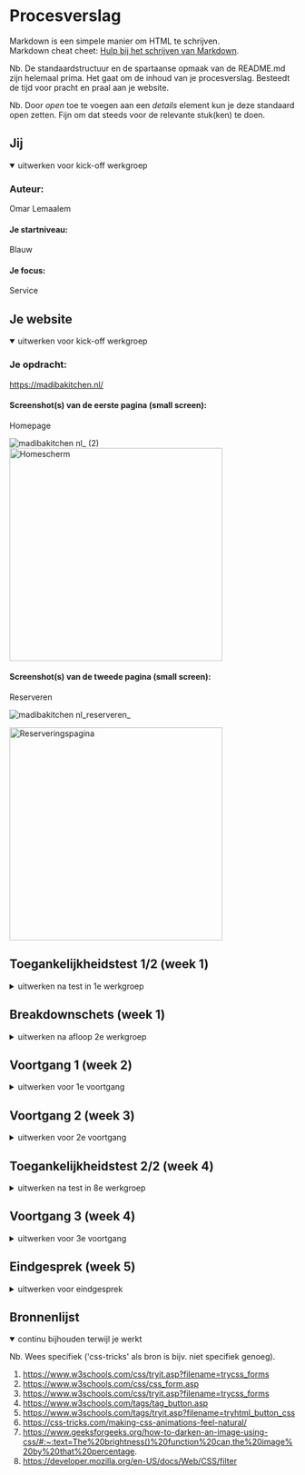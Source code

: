 # Procesverslag
Markdown is een simpele manier om HTML te schrijven.  
Markdown cheat cheet: [Hulp bij het schrijven van Markdown](https://github.com/adam-p/markdown-here/wiki/Markdown-Cheatsheet).

Nb. De standaardstructuur en de spartaanse opmaak van de README.md zijn helemaal prima. Het gaat om de inhoud van je procesverslag. Besteedt de tijd voor pracht en praal aan je website.

Nb. Door *open* toe te voegen aan een *details* element kun je deze standaard open zetten. Fijn om dat steeds voor de relevante stuk(ken) te doen.





## Jij

<details open>
  <summary>uitwerken voor kick-off werkgroep</summary>

  ### Auteur:
  Omar Lemaalem

  #### Je startniveau:
  Blauw

  #### Je focus:
  Service
 
</details>





## Je website

<details open>
  <summary>uitwerken voor kick-off werkgroep</summary>

  ### Je opdracht:
  https://madibakitchen.nl/

  #### Screenshot(s) van de eerste pagina (small screen): 
  Homepage  
  
  ![madibakitchen nl_ (2)](https://user-images.githubusercontent.com/118191221/206700379-e77335a9-8632-43cf-ad00-c1ff4a46fdd1.png)
  <img src="./readme-images/Home.png" width="375px" alt="Homescherm">

  
  #### Screenshot(s) van de tweede pagina (small screen):
Reserveren
 
  ![madibakitchen nl_reserveren_](https://user-images.githubusercontent.com/118191221/206700696-3dd08d07-0f10-49b2-a381-658abc0150e6.png)


  <img src="./readme-images/Menu.png" width="375px" alt="Reserveringspagina">
 
</details>



## Toegankelijkheidstest 1/2 (week 1)

<details>
  <summary>uitwerken na test in 1e werkgroep</summary>

  ### Bevindingen
  Lijst met je bevindingen die in de test naar voren kwamen:
  
  1. De site is niet heel toegangkelijk voor blinde.
  2. Afbeeldingen missen alt tags
  
  
  

  #### Screenreader
  Hier korte omschrijving (met indien nodig afbeeldingen)

  Hier een omschrijving van hoe het opgelost kan worden (met indien nodig afbeeldingen)
  
  Alle afbeeldingen moeten beschikken over alt tags.


  #### Muis en Toetsenbord 
  Hier korte omschrijving (met indien nodig afbeeldingen)
  
  Je kan makkelijk door de site heen navigeren met je muis en toetsenbord.

  Hier een omschrijving van hoe het opgelost kan worden (met indien nodig afbeeldingen)
  
  NVT


  #### Motoriek (shocks, elastiekjes)
  Hier korte omschrijving (met indien nodig afbeeldingen)
  
  NVT

  Hier een omschrijving van hoe het opgelost kan worden (met indien nodig afbeeldingen)


  #### Visueel (brillen, contrast, kleurenblind, dark/light). 
  Hier korte omschrijving (met indien nodig afbeeldingen)
  
  NVT

  Hier een omschrijving van hoe het opgelost kan worden (met indien nodig afbeeldingen)

</details>



## Breakdownschets (week 1)

<details>
  <summary>uitwerken na afloop 2e werkgroep</summary>

  ### de hele pagina: 
  <img src="readme-images/dummy-plaatje.jpg" width="375px" alt="breakdown van de hele pagina">

  ### dynamisch deel (bijv menu): 
  <img src="readme-images/dummy-plaatje.jpg" width="375px" alt="breakdown van een dynamisch deel">

  ### wellicht nog een dynamisch deel (bijv filter): 
  <img src="readme-images/dummy-plaatje.jpg" width="375px" alt="breakdown van nog een dynamisch deel">

</details>





## Voortgang 1 (week 2)

<details>
  <summary>uitwerken voor 1e voortgang</summary>

  ### Stand van zaken
  hier dit ging goed & dit was lastig (neem ook screenshots op van delen van je website en code)


  ### Agenda voor meeting
  samen met je groepje opstellen

  1. Hoe selecteer ik een p in een lijst.
  2. Hoe voeg ik een afbeelding toe via css.
  3. Hoe annimeer ik een afbeelding


  ### Verslag van meeting
  hier na afloop snel de uitkomsten van de meeting vastleggen

  - Menu items in een UL zetten
  - Footer items in Li zetten
  - Goed opweg

</details>





## Voortgang 2 (week 3)

<details>
  <summary>uitwerken voor 2e voortgang</summary>

  ### Stand van zaken
  Ik vond het lasitg om een afbeelding te animeren.


  ### Agenda voor meeting
  samen met je groepje opstellen

 1. Hoe geef ik een afbeelding een overlay
 2. Hoe zet ik tekst in een afbeelding

  ### Verslag van meeting
  hier na afloop snel de uitkomsten van de meeting vastleggen

  - Overlay hoeft niet, mag foto photoshoppen
  - Let op kleurgebruik!
  

</details>





## Toegankelijkheidstest 2/2 (week 4)

<details>
  <summary>uitwerken na test in 8e werkgroep</summary>

  ### Bevindingen
  Lijst met je bevindingen die in de test naar voren kwamen (geef ook aan wat er verbeterd is):

  #### Screenreader
  Hier korte omschrijving (met indien nodig afbeeldingen)

  Hier een omschrijving van hoe het opgelost kan worden (met indien nodig afbeeldingen)


  #### Muis en Toetsenbord 
  Hier korte omschrijving (met indien nodig afbeeldingen)

  Hier een omschrijving van hoe het opgelost kan worden (met indien nodig afbeeldingen)


  #### Motoriek (shocks, elastiekjes)
  Hier korte omschrijving (met indien nodig afbeeldingen)

  Hier een omschrijving van hoe het opgelost kan worden (met indien nodig afbeeldingen)


  #### Visueel (brillen, contrast, kleurenblind, dark/light). 
  Hier korte omschrijving (met indien nodig afbeeldingen)

  Hier een omschrijving van hoe het opgelost kan worden (met indien nodig afbeeldingen)

</details>





## Voortgang 3 (week 4)

<details>
  <summary>uitwerken voor 3e voortgang</summary>

  ### Stand van zaken
Het lukt me niet om een menu in een menu te maken


  ### Agenda voor meeting
  samen met je groepje opstellen

  1. Hoe maak ik een menu in een menu
  2. Hoe verander ik de tekstkleur van 1 menuitem
  3. Hoe maak ik 2 verticale rijen van tekst naast elkaar

  ### Verslag van meeting
  hier na afloop snel de uitkomsten van de meeting vastleggen

  - punt 1
  - punt 2
  - nog een punt
  - ...

</details>





## Eindgesprek (week 5)

<details>
  <summary>uitwerken voor eindgesprek</summary>

  ### Je uitkomst - karakteristiek screenshots:
  <img src="readme-images/dummy-plaatje.jpg" width="375px" alt="uitomst opdracht 1">


  ### Dit ging goed/Heb ik geleerd: 
  Korte omschrijving met plaatjes

  <img src="readme-images/dummy-plaatje.jpg" width="375px" alt="top">


  ### Dit was lastig/Is niet gelukt:
  Korte omschrijving met plaatjes

  <img src="readme-images/dummy-plaatje.jpg" width="375px" alt="bummer">
</details>





## Bronnenlijst

<details open>
  <summary>continu bijhouden terwijl je werkt</summary>

  Nb. Wees specifiek ('css-tricks' als bron is bijv. niet specifiek genoeg).
  

  1. https://www.w3schools.com/css/tryit.asp?filename=trycss_forms
  2. https://www.w3schools.com/css/css_form.asp
  3. https://www.w3schools.com/css/tryit.asp?filename=trycss_forms
  4. https://www.w3schools.com/tags/tag_button.asp
  5. https://www.w3schools.com/tags/tryit.asp?filename=tryhtml_button_css
  6. https://css-tricks.com/making-css-animations-feel-natural/
  7. https://www.geeksforgeeks.org/how-to-darken-an-image-using-css/#:~:text=The%20brightness()%20function%20can,the%20image%20by%20that%20percentage.
  8. https://developer.mozilla.org/en-US/docs/Web/CSS/filter
</details>
